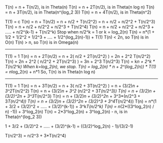 T(n) = n + T(n/2), is in Theta(n)
T(n) = n + 2T(n/2), is in Theta(n log n)
T(n) = n + 3T(n/2), is in Theta(n^(log_2 3))
T(n) = n + 4T(n/2), is in Theta(n^2)

T(1) = c
T(n) = n + T(n/2) = n + n/2 + T(n/2^2) = n + n/2 + n/2^2 + T(n/2^3)
T(n) = n + n/2 + n/2^2 + n/2^3 + T(n/2^4)
T(n) = n + n/2 + n/2^2 + n/2^3 + ..... + n/2^(k-1) + T(n/2^k)
Stop when n/2^k = 1 or k = log_2(n)
T(n) = n*(1 + 1/2 + 1/2^2 + 1/2^3 + .... + 1/2^(log_2(n)-1)) + T(1)
T(n) < 2n, so T(n) is in O(n)
T(n) > n, so T(n) is in Omega(n)

----------------------------------

T(1) = 1
T(n) = n + 2T(n/2) = n + 2( n/2 + 2T(n/2^2) ) = 2n + 2^2 T(n/2^2)
T(n) = 2n + 2^2 ( n/2^2 + 2T(n/2^3) ) = 3n + 2^3 T(n/2^3)
T(n) = k*n + 2^k * T(n/2^k)
When k=log_2(n), we stop.
T(n) = log_2(n) * n + 2^(log_2(n)) * T(1) = n*log_2(n) + n*1
So, T(n) is in Theta(n log n)

----------------------------------

T(1) = 1
T(n) = n + 3T(n/2) = n + 3( n/2 + 3T(n/2^2) )
	= n + (3/2)*n + 3^2*T(n/2^2)
T(n) = n + (3/2)*n + 3^2* (n/2^2 + 3*T(n/2^3))
T(n) = n + (3/2)*n + (3/2)^2*n + 3^3*T(n/2^3)
T(n) = n + (3/2)*n + (3/2)^2*n + 3^3*(n/2^3 + 3*T(n/2^4))
T(n) = n + (3/2)*n + (3/2)^2*n + (3/2)^3 + 3^4*T(n/2^4))
T(n) = n*(1 + 3/2 + (3/2)^2 + ..... + (3/2)^(k-1)) + 3^k*T(n/2^k)
T(n) = n*(2*((3^log_2(n) / n) -1)) + 3^log_2(n)
T(n) = 2*3^log_2(n) + 3^log_2(n) - n, is in Theta(n^(log_2 3))

1 + 3/2 + (3/2)^2 + ..... + (3/2)^(k-1) = ((3/2)^log_2(n) - 1)/(3/2-1)


T(n/2^3) = n/2^3 + 3*T(n/2^4)